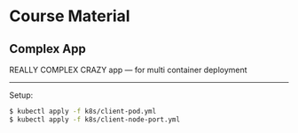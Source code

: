 # Course Material

## Complex App
REALLY COMPLEX CRAZY app — for multi container deployment

---

Setup:

```bash
$ kubectl apply -f k8s/client-pod.yml
$ kubectl apply -f k8s/client-node-port.yml
```
